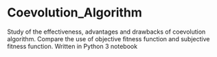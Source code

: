 # Coevolution_Algorithm
Study of the effectiveness, advantages and drawbacks of coevolution algorithm. 
Compare the use of objective fitness function and subjective fitness function. 
Written in Python 3 notebook 
